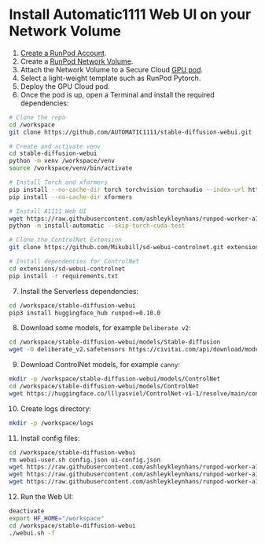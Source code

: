 # Install Automatic1111 Web UI on your Network Volume

1. [Create a RunPod Account](https://runpod.io?ref=2xxro4sy).
2. Create a [RunPod Network Volume](https://www.runpod.io/console/user/storage).
3. Attach the Network Volume to a Secure Cloud [GPU pod](https://www.runpod.io/console/gpu-secure-cloud).
4. Select a light-weight template such as RunPod Pytorch.
5. Deploy the GPU Cloud pod.
6. Once the pod is up, open a Terminal and install the required
   dependencies:
```bash
# Clone the repo
cd /workspace
git clone https://github.com/AUTOMATIC1111/stable-diffusion-webui.git

# Create and activate venv
cd stable-diffusion-webui
python -m venv /workspace/venv
source /workspace/venv/bin/activate

# Install Torch and xformers
pip install --no-cache-dir torch torchvision torchaudio --index-url https://download.pytorch.org/whl/cu118
pip install --no-cache-dir xformers

# Install A1111 Web UI
wget https://raw.githubusercontent.com/ashleykleynhans/runpod-worker-a1111/main/install-automatic.py
python -m install-automatic --skip-torch-cuda-test

# Clone the ControlNet Extension
git clone https://github.com/Mikubill/sd-webui-controlnet.git extensions/sd-webui-controlnet

# Install dependencies for ControlNet
cd extensions/sd-webui-controlnet
pip install -r requirements.txt
```
7. Install the Serverless dependencies:
```bash
cd /workspace/stable-diffusion-webui
pip3 install huggingface_hub runpod>=0.10.0
```
8. Download some models, for example `Deliberate v2`:
```bash
cd /workspace/stable-diffusion-webui/models/Stable-diffusion
wget -O deliberate_v2.safetensors https://civitai.com/api/download/models/15236
```
9. Download ControlNet models, for example `canny`:
```bash
mkdir -p /workspace/stable-diffusion-webui/models/ControlNet
cd /workspace/stable-diffusion-webui/models/ControlNet
wget https://huggingface.co/lllyasviel/ControlNet-v1-1/resolve/main/control_v11p_sd15_canny.pth
```
10. Create logs directory:
```bash
mkdir -p /workspace/logs
```
11. Install config files:
```bash
cd /workspace/stable-diffusion-webui
rm webui-user.sh config.json ui-config.json
wget https://raw.githubusercontent.com/ashleykleynhans/runpod-worker-a1111/main/webui-user.sh
wget https://raw.githubusercontent.com/ashleykleynhans/runpod-worker-a1111/main/config.json
wget https://raw.githubusercontent.com/ashleykleynhans/runpod-worker-a1111/main/ui-config.json
```
12. Run the Web UI:
```bash
deactivate
export HF_HOME="/workspace"
cd /workspace/stable-diffusion-webui
./webui.sh -f
```
